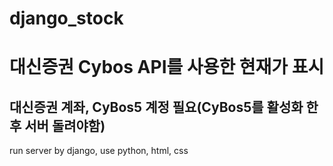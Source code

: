 # django_stock
대신증권 Cybos API를 사용한 현재가 표시
=======================================
대신증권 계좌, CyBos5 계정 필요(CyBos5를 활성화 한후 서버 돌려야함)
------------
run server by django, use python, html, css

